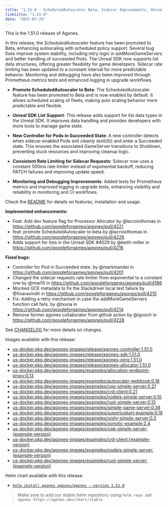 ```yaml
---
title: "1.51.0 - ScheduledAutoscaler Beta, Sidecar Improvements, Unreal SDK Enhancements, and More!"
linktitle: "1.51.0"
date: "2025-07-29"
---
```


This is the 1.51.0 release of Agones.

In this release, the *ScheduledAutoscaler* feature has been promoted to Beta, enhancing autoscaling with scheduled policy support. Several bug fixes improve system stability, including retry logic in addMoreGameServers and better handling of succeeded Pods. The Unreal SDK now supports list data structures, offering greater flexibility for game developers. Sidecar rate limiting has been updated to a constant interval for more predictable behavior. Monitoring and debugging have also been improved through Prometheus metrics tests and enhanced logging in upgrade workflows.

- **Promote ScheduledAutoscaler to Beta**: The ScheduledAutoscaler feature has been promoted to Beta and is now enabled by default. It allows scheduled scaling of fleets, making auto scaling behavior more predictable and flexible.

- **Unreal SDK List Support**: This release adds support for list data types in the Unreal SDK. It improves data handling and provides developers with more tools to manage game state.

- **New Controller for Pods in Succeeded State**:  A new controller detects when sidecar-enabled Pods exit cleanly (exit(0)) and enter a Succeeded state. This ensures the associated GameServer transitions to Shutdown, preventing stuck resources and improving cleanup logic.

- **Consistent Rate Limiting for Sidecar Requests**:  Sidecar now uses a constant 500ms rate limiter instead of exponential backoff, reducing PATCH failures and improving update speed.

- **Monitoring and Debugging Improvements**:  Added tests for Prometheus metrics and improved logging in upgrade tests, enhancing visibility and reliability in monitoring and CI workflows.

Check the <a href="https://github.com/googleforgames/agones/tree/release-1.51.0" data-proofer-ignore>README</a> for details on features, installation and usage.

**Implemented enhancements:**
* Feat: Add dev feature flag for Processor Allocator by @lacroixthomas in https://github.com/googleforgames/agones/pull/4221
* feat: promote ScheduledAutoscaler to beta by @lacroixthomas in https://github.com/googleforgames/agones/pull/4226
* Adds support for lists in the Unreal SDK #4029 by @keith-miller in https://github.com/googleforgames/agones/pull/4216

**Fixed bugs:**
* Controller for Pod in Succeeded state. by @markmandel in https://github.com/googleforgames/agones/pull/4201
* Changed the sidecar requests rate limiter from exponential to a constant one by @miai10 in https://github.com/googleforgames/agones/pull/4186
* Mocked GCE metadata to fix the Stackdriver local test failure by @0xaravindh in https://github.com/googleforgames/agones/pull/4215
* Fix: Adding a retry mechanism in case the addMoreGameServers function call fails. by @txuna in https://github.com/googleforgames/agones/pull/4214
* Remove former agones collaborator from github action by @igooch in https://github.com/googleforgames/agones/pull/4228

See <a href="https://github.com/googleforgames/agones/blob/release-1.51.0/CHANGELOG.md" data-proofer-ignore>CHANGELOG</a> for more details on changes.

Images available with this release:

- [us-docker.pkg.dev/agones-images/release/agones-controller:1.51.0](https://us-docker.pkg.dev/agones-images/release/agones-controller:1.51.0)
- [us-docker.pkg.dev/agones-images/release/agones-sdk:1.51.0](https://us-docker.pkg.dev/agones-images/release/agones-sdk:1.51.0)
- [us-docker.pkg.dev/agones-images/release/agones-ping:1.51.0](https://us-docker.pkg.dev/agones-images/release/agones-ping:1.51.0)
- [us-docker.pkg.dev/agones-images/release/agones-allocator:1.51.0](https://us-docker.pkg.dev/agones-images/release/agones-allocator:1.51.0)
- [us-docker.pkg.dev/agones-images/examples/allocation-endpoint-proxy:0.13](https://us-docker.pkg.dev/agones-images/examples/allocation-endpoint-proxy:0.13)
- [us-docker.pkg.dev/agones-images/examples/autoscaler-webhook:0.18](https://us-docker.pkg.dev/agones-images/examples/autoscaler-webhook:0.18)
- [us-docker.pkg.dev/agones-images/examples/cpp-simple-server:0.21](https://us-docker.pkg.dev/agones-images/examples/cpp-simple-server:0.21)
- [us-docker.pkg.dev/agones-images/examples/crd-client:0.21](https://us-docker.pkg.dev/agones-images/examples/crd-client:0.21)
- [us-docker.pkg.dev/agones-images/examples/nodejs-simple-server:0.10](https://us-docker.pkg.dev/agones-images/examples/nodejs-simple-server:0.10)
- [us-docker.pkg.dev/agones-images/examples/rust-simple-server:0.13](https://us-docker.pkg.dev/agones-images/examples/rust-simple-server:0.13)
- [us-docker.pkg.dev/agones-images/examples/simple-game-server:0.38](https://us-docker.pkg.dev/agones-images/examples/simple-game-server:0.38)
- [us-docker.pkg.dev/agones-images/examples/supertuxkart-example:0.18](https://us-docker.pkg.dev/agones-images/examples/supertuxkart-example:0.18)
- [us-docker.pkg.dev/agones-images/examples/unity-simple-server:0.3](https://us-docker.pkg.dev/agones-images/examples/unity-simple-server:0.3)
- [us-docker.pkg.dev/agones-images/examples/xonotic-example:2.4](https://us-docker.pkg.dev/agones-images/examples/xonotic-example:2.4)
- [us-docker.pkg.dev/agones-images/examples/cpp-simple-server:{example-version}](https://us-docker.pkg.dev/agones-images/examples/cpp-simple-server:{example-version})
- [us-docker.pkg.dev/agones-images/examples/crd-client:{example-version}](https://us-docker.pkg.dev/agones-images/examples/crd-client:{example-version})
- [us-docker.pkg.dev/agones-images/examples/nodejs-simple-server:{example-version}](https://us-docker.pkg.dev/agones-images/examples/nodejs-simple-server:{example-version})
- [us-docker.pkg.dev/agones-images/examples/rust-simple-server:{example-version}](https://us-docker.pkg.dev/agones-images/examples/rust-simple-server:{example-version})

Helm chart available with this release:

- <a href="https://agones.dev/chart/stable/agones-1.51.0.tgz" data-proofer-ignore>
  <code>helm install agones agones/agones --version 1.51.0</code></a>

> Make sure to add our stable helm repository using `helm repo add agones https://agones.dev/chart/stable`
